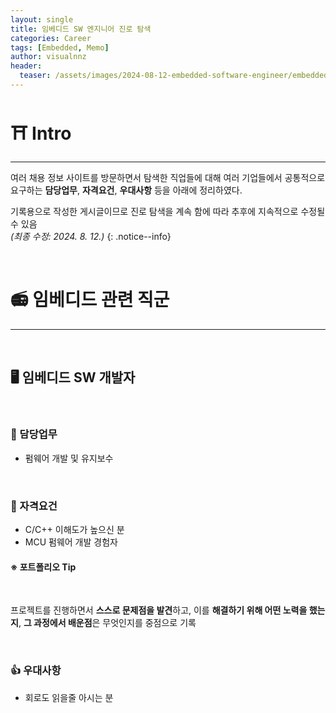 ```yaml
---
layout: single
title: 임베디드 SW 엔지니어 진로 탐색
categories: Career
tags: [Embedded, Memo]
author: visualnnz
header:
  teaser: /assets/images/2024-08-12-embedded-software-engineer/embedded-software-engineer.png
---
```


# ⛩️ Intro

***

여러 채용 정보 사이트를 방문하면서 탐색한 직업들에 대해 여러 기업들에서 공통적으로 요구하는 **담당업무**, **자격요건**, **우대사항** 등을 아래에 정리하였다.

기록용으로 작성한 게시글이므로 진로 탐색을 계속 함에 따라 추후에 지속적으로 수정될 수 있음<br>*(최종 수정: 2024. 8. 12.)*
{: .notice--info}

<br>



# 📻 임베디드 관련 직군

***

<br>

## 🖥️ 임베디드 SW 개발자

<br>

### 📜 담당업무

- 펌웨어 개발 및 유지보수



<br>

### 💪 자격요건

- C/C++ 이해도가 높으신 분
- MCU 펌웨어 개발 경험자



<div class="notice--success">
    <h4>※ 포트폴리오 Tip</h4>
    <br>
    <p> 프로젝트를 진행하면서 <strong>스스로 문제점을 발견</strong>하고, 이를 <strong>해결하기 위해 어떤 노력을 했는지</strong>, <strong>그 과정에서 배운점</strong>은 무엇인지를 중점으로 기록
    </p>
</div>

<br>

### 👍 우대사항

- 회로도 읽을줄 아시는 분



<br>


